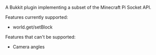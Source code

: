 A Bukkit plugin implementing a subset of the Minecraft Pi Socket API.

Features currently supported:
 - world.get/setBlock

Features that can't be supported:
 - Camera angles


